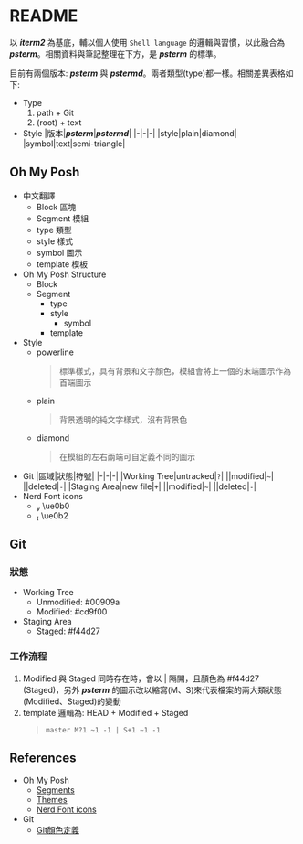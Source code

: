 # README

以 ***iterm2*** 為基底，輔以個人使用 `Shell language` 的邏輯與習慣，以此融合為 ***psterm***。相關資料與筆記整理在下方，是 ***psterm*** 的標準。

目前有兩個版本: ***psterm*** 與 ***pstermd***。兩者類型(type)都一樣。相關差異表格如下:

- Type
  1. path + Git
  2. (root) + text
- Style
  |版本|***psterm***|***pstermd***|
  |-|-|-|
  |style|plain|diamond|
  |symbol|text|semi-triangle|

## Oh My Posh

- 中文翻譯
  - Block 區塊
  - Segment 模組
  - type 類型
  - style 樣式
  - symbol 圖示
  - template 模板
- Oh My Posh Structure
  - Block
  - Segment
    - type
    - style
      - symbol
    - template
- Style
  - powerline
    > 標準樣式，具有背景和文字顏色，模組會將上一個的末端圖示作為首端圖示
  - plain
    > 背景透明的純文字樣式，沒有背景色
  - diamond
    > 在模組的左右兩端可自定義不同的圖示
- Git
  |區域|狀態|符號|
  |-|-|-|
  |Working Tree|untracked|`?`|
  ||modified|`~`|
  ||deleted|`-`|
  |Staging Area|new file|`+`|
  ||modified|`~`|
  ||deleted|`-`|
- Nerd Font icons
  -  \ue0b0
  -  \ue0b2

## Git

### 狀態

- Working Tree
  - Unmodified: #00909a
  - Modified: #cd9f00
- Staging Area
  - Staged: #f44d27

### 工作流程

1. Modified 與 Staged 同時存在時，會以 | 隔開，且顏色為 #f44d27 (Staged)，另外 ***psterm*** 的圖示改以縮寫(M、S)來代表檔案的兩大類狀態(Modified、Staged)的變動
2. template 邏輯為: HEAD + Modified + Staged
   > `master M?1 ~1 -1 | S+1 ~1 -1`

## References

- Oh My Posh
  - [Segments](https://ohmyposh.dev/docs/configuration/segment)
  - [Themes](https://ohmyposh.dev/docs/themes)
  - [Nerd Font icons](https://www.nerdfonts.com/cheat-sheet)
- Git
  - [Git顏色定義](https://git-scm.com/book/zh-tw/v2/%e9%96%8b%e5%a7%8b-Git-%e5%9f%ba%e7%a4%8e%e8%a6%81%e9%bb%9e)

